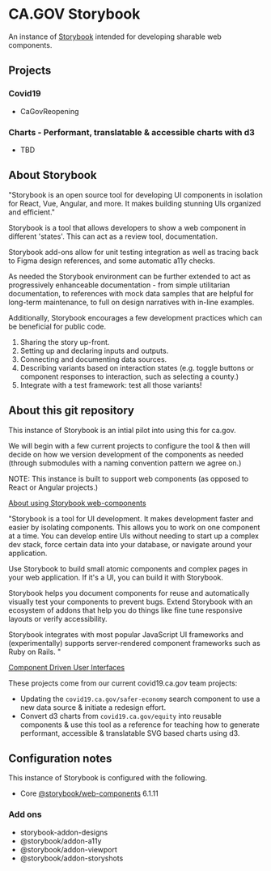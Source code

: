 # CA.GOV Storybook

An instance of [Storybook](https://storybook.js.org/) intended for developing sharable web components.

## Projects

### Covid19
* CaGovReopening

### Charts - Performant, translatable & accessible charts with d3
* TBD

## About Storybook
"Storybook is an open source tool for developing UI components in isolation for React, Vue, Angular, and more. It makes building stunning UIs organized and efficient."

Storybook is a tool that allows developers to show a web component in different 'states'. 
This can act as a review tool, documentation. 

Storybook add-ons allow for unit testing integration as well as tracing back to Figma design references, and some automatic a11y checks. 

As needed the Storybook environment can be further extended to act as progressively enhanceable documentation - from simple utilitarian documentation, to references with mock data samples that are helpful for long-term maintenance, to full on design narratives with in-line examples.

Additionally, Storybook encourages a few development practices which can be beneficial for public code. 

1. Sharing the story up-front.
2. Setting up and declaring inputs and outputs.
3. Connecting and documenting data sources.
4. Describing variants based on interaction states (e.g. toggle buttons or component responses to interaction, such as selecting a county.)
5. Integrate with a test framework: test all those variants!

## About this git repository

This instance of Storybook is an intial pilot into using this for ca.gov. 

We will begin with a few current projects to configure the tool & then will decide on how we version development of the components as needed (through submodules with a naming convention pattern we agree on.)

NOTE: This instance is built to support web components (as opposed to React or Angular projects.)

[About using Storybook web-components](https://storybook.js.org/docs/web-components/get-started/introduction)

"Storybook is a tool for UI development. It makes development faster and easier by isolating components. This allows you to work on one component at a time. You can develop entire UIs without needing to start up a complex dev stack, force certain data into your database, or navigate around your application.

Use Storybook to build small atomic components and complex pages in your web application. If it's a UI, you can build it with Storybook.

Storybook helps you document components for reuse and automatically visually test your components to prevent bugs. Extend Storybook with an ecosystem of addons that help you do things like fine tune responsive layouts or verify accessibility.

Storybook integrates with most popular JavaScript UI frameworks and (experimentally) supports server-rendered component frameworks such as Ruby on Rails.
"

[Component Driven User Interfaces](https://www.componentdriven.org/)

These projects come from our current covid19.ca.gov team projects:
* Updating the `covid19.ca.gov/safer-economy` search component to use a new data source & initiate a redesign effort.
* Convert d3 charts from `covid19.ca.gov/equity` into reusable components & use this tool as a reference for teaching how to generate performant, accessible & translatable SVG based charts using d3.


## Configuration notes
This instance of Storybook is configured with the following.
* Core [@storybook/web-components](https://www.npmjs.com/package/@storybook/web-components) 6.1.11


### Add ons
* storybook-addon-designs
* @storybook/addon-a11y
* @storybook/addon-viewport
* @storybook/addon-storyshots